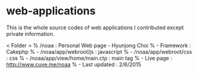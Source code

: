 # web-applications
This is the whole source codes of web applications I contributed except private information.

< Folder >
% /noaa : Personal Web page - Hyunjong Choi
%       - Framework : Cakephp
%       - /noaa/app/webroot/js : javascript
%       - /noaa/app/webroot/css : css
%       - /noaa/app/view/home/main.ctp : main tag
%       - Live page : http://www.cuve.me/noaa
%       - Last updated : 2/6/2015
    




